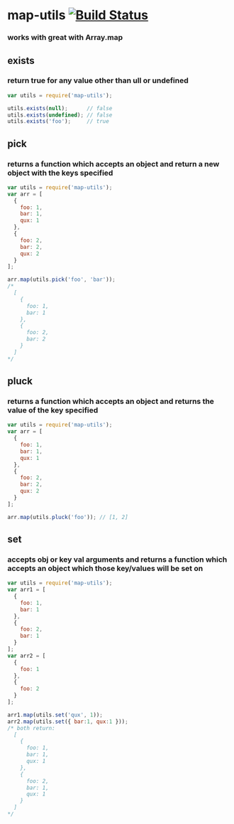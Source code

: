 map-utils [![Build Status](https://travis-ci.org/tjmehta/map-utils.png)](https://travis-ci.org/tjmehta/map-utils)
========

### works with great with Array.map

## exists
### return true for any value other than ull or undefined
```js
var utils = require('map-utils');

utils.exists(null);      // false
utils.exists(undefined); // false
utils.exists('foo');     // true
```

## pick
### returns a function which accepts an object and return a new object with the keys specified
```js
var utils = require('map-utils');
var arr = [
  {
    foo: 1,
    bar: 1,
    qux: 1
  },
  {
    foo: 2,
    bar: 2,
    qux: 2
  }
];

arr.map(utils.pick('foo', 'bar'));
/*
  [
    {
      foo: 1,
      bar: 1
    },
    {
      foo: 2,
      bar: 2
    }
  ]
*/
```

## pluck
### returns a function which accepts an object and returns the value of the key specified
```js
var utils = require('map-utils');
var arr = [
  {
    foo: 1,
    bar: 1,
    qux: 1
  },
  {
    foo: 2,
    bar: 2,
    qux: 2
  }
];

arr.map(utils.pluck('foo')); // [1, 2]
```

## set
### accepts obj or key val arguments and returns a function which accepts an object which those key/values will be set on
```js
var utils = require('map-utils');
var arr1 = [
  {
    foo: 1,
    bar: 1
  },
  {
    foo: 2,
    bar: 1
  }
];
var arr2 = [
  {
    foo: 1
  },
  {
    foo: 2
  }
];

arr1.map(utils.set('qux', 1));
arr2.map(utils.set({ bar:1, qux:1 }));
/* both return:
  [
    {
      foo: 1,
      bar: 1,
      qux: 1
    },
    {
      foo: 2,
      bar: 1,
      qux: 1
    }
  ]
*/
```
